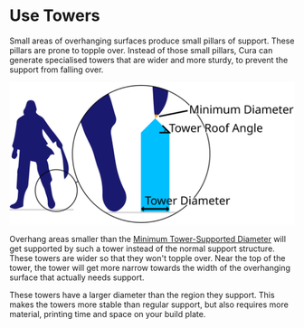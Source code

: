 Use Towers
====
Small areas of overhanging surfaces produce small pillars of support. These pillars are prone to topple over. Instead of those small pillars, Cura can generate specialised towers that are wider and more sturdy, to prevent the support from falling over.

![A tower supports the sword which would otherwise have a very small overhanging area](images/support_use_towers.svg)

Overhang areas smaller than the [Minimum Tower-Supported Diameter](support_minimal_diameter.md) will get supported by such a tower instead of the normal support structure. These towers are wider so that they won't topple over. Near the top of the tower, the tower will get more narrow towards the width of the overhanging surface that actually needs support.

These towers have a larger diameter than the region they support. This makes the towers more stable than regular support, but also requires more material, printing time and space on your build plate.